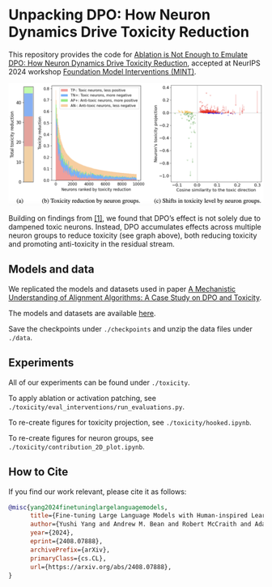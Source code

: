 # Unpacking DPO: How Neuron Dynamics Drive Toxicity Reduction

This repository provides the code for [Ablation is Not Enough to Emulate DPO:
How Neuron Dynamics Drive Toxicity Reduction](XXXXX), accepted at NeurIPS 2024 workshop [Foundation Model Interventions (MINT)]([https://sites.google.com/view/neurips2024-ftw](https://sites.google.com/view/mint-2024/)).

![DPO_toxic_MLP](neuron_groups.png)

Building on findings from [[1]](https://arxiv.org/abs/2401.01967), we found that DPO’s effect is not solely due to dampened toxic neurons. Instead, DPO accumulates effects across multiple neuron groups to reduce toxicity (see graph above), both reducing toxicity and promoting anti-toxicity in the residual stream.

## Models and data

We replicated the models and datasets used in paper [A Mechanistic Understanding of Alignment Algorithms: A Case Study on DPO and Toxicity](https://arxiv.org/abs/2401.01967).

The models and datasets are available [here](https://drive.google.com/drive/folders/1baArqcjIc2Q4OllLVUz1hp3p3XxmdteK?usp=drive_link).

Save the checkpoints under `./checkpoints` and unzip the data files under `./data`.

## Experiments

All of our experiments can be found under `./toxicity`.

To apply ablation or activation patching, see `./toxicity/eval_interventions/run_evaluations.py`.

To re-create figures for toxicity projection, see `./toxicity/hooked.ipynb`.

To re-create figures for neuron groups, see `./toxicity/contribution_2D_plot.ipynb`.

## How to Cite

If you find our work relevant, please cite it as follows:
```bibtex
@misc{yang2024finetuninglargelanguagemodels,
      title={Fine-tuning Large Language Models with Human-inspired Learning Strategies in Medical Question Answering}, 
      author={Yushi Yang and Andrew M. Bean and Robert McCraith and Adam Mahdi},
      year={2024},
      eprint={2408.07888},
      archivePrefix={arXiv},
      primaryClass={cs.CL},
      url={https://arxiv.org/abs/2408.07888}, 
}
```
